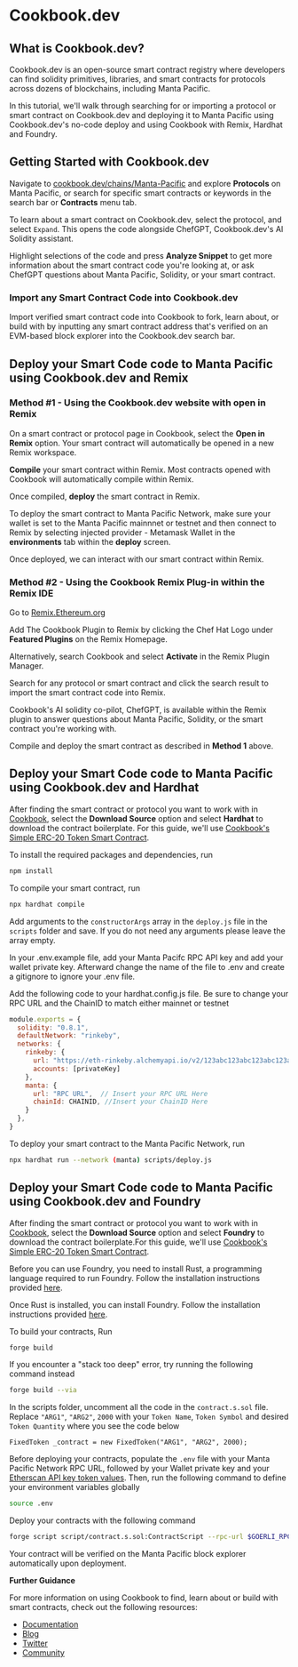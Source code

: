 # Cookbook.dev

## What is Cookbook.dev?

Cookbook.dev is an open-source smart contract registry where developers can find solidity primitives, libraries, and smart contracts for protocols across dozens of blockchains, including Manta Pacific. 

In this tutorial, we'll walk through searching for or importing a protocol or smart contract on Cookbook.dev and deploying it to Manta Pacific using Cookbook.dev's no-code deploy and using Cookbook with Remix, Hardhat and Foundry.

## Getting Started with Cookbook.dev

Navigate to [cookbook.dev/chains/Manta-Pacific](https://www.cookbook.dev/chains/Manta-Pacific?utm=mantadocs) and explore **Protocols** on Manta Pacific, or search for specific smart contracts or keywords in the search bar or **Contracts** menu tab. 

To learn about a smart contract on Cookbook.dev, select the protocol, and select `Expand`. This opens the code alongside ChefGPT, Cookbook.dev's AI Solidity assistant. 

Highlight selections of the code and press **Analyze Snippet** to get more information about the smart contract code you're looking at, or ask ChefGPT questions about Manta Pacific, Solidity, or your smart contract.

### Import any Smart Contract Code into Cookbook.dev

Import verified smart contract code into Cookbook to fork, learn about, or build with by inputting any smart contract address that's verified on an EVM-based block explorer into the Cookbook.dev search bar.  

## Deploy your Smart Code code to Manta Pacific using Cookbook.dev and Remix

### Method #1 - Using the Cookbook.dev website with open in Remix

On a smart contract or protocol page in Cookbook, select the **Open in Remix** option. Your smart contract will automatically be opened in a new Remix workspace.

**Compile** your smart contract within Remix. Most contracts opened with Cookbook will automatically compile within Remix. 

Once compiled, **deploy** the smart contract in Remix. 

To deploy the smart contract to Manta Pacific Network, make sure your wallet is set to the Manta Pacific mainnnet or testnet and then connect to Remix by selecting injected provider - Metamask Wallet in the **environments** tab within the **deploy** screen. 

Once deployed, we can interact with our smart contract within Remix.

### Method #2 - Using the Cookbook Remix Plug-in within the Remix IDE

Go to [Remix.Ethereum.org](https://remix.ethereum.org)

Add The Cookbook Plugin to Remix by clicking the Chef Hat Logo under **Featured Plugins** on the Remix Homepage.

Alternatively, search Cookbook and select **Activate** in the Remix Plugin Manager. 

Search for any protocol or smart contract and click the search result to import the smart contract code into Remix.

Cookbook's AI solidity co-pilot, ChefGPT, is available within the Remix plugin to answer questions about Manta Pacific, Solidity, or the smart contract you're working with.

Compile and deploy the smart contract as described in **Method 1** above. 

## Deploy your Smart Code code to Manta Pacific using Cookbook.dev and Hardhat

After finding the smart contract or protocol you want to work with in [Cookbook](https://www.cookbook.dev/?utm=mantadocs), select the **Download Source** option and select **Hardhat** to download the contract boilerplate. For this guide, we'll use [Cookbook's Simple ERC-20 Token Smart Contract](https://www.cookbook.dev/contracts/simple-token?utm=mantadocs).

To install the required packages and dependencies, run
```sh
npm install
```
To compile your smart contract, run 
```sh
npx hardhat compile
``` 
Add arguments to the `constructorArgs` array in the `deploy.js` file in the `scripts` folder and save.  If you do not need any arguments please leave the array empty.

In your .env.example file, add your Manta Pacifc RPC API key and add your wallet private key. Afterward change the name of the file to .env and create a gitignore to ignore your .env file.

Add the following code to your hardhat.config.js file. Be sure to change your RPC URL and the ChainID to match either mainnet or testnet

```javascript
module.exports = {
  solidity: "0.8.1",
  defaultNetwork: "rinkeby",
  networks: {
    rinkeby: {
      url: "https://eth-rinkeby.alchemyapi.io/v2/123abc123abc123abc123abc123abcde",
      accounts: [privateKey]
    },
    manta: {
      url: "RPC URL",  // Insert your RPC URL Here
      chainId: CHAINID, //Insert your ChainID Here
    }
  },
}
```

To deploy your smart contract to the Manta Pacific Network, run

```sh
npx hardhat run --network (manta) scripts/deploy.js

```

## Deploy your Smart Code code to Manta Pacific using Cookbook.dev and Foundry

After finding the smart contract or protocol you want to work with in [Cookbook](https://www.cookbook.dev/chains/Manta-Pacific?utm=mantadocs), select the **Download Source** option and select **Foundry** to download the contract boilerplate.For this guide, we'll use [Cookbook's Simple ERC-20 Token Smart Contract](https://www.cookbook.dev/contracts/simple-token?utm=mantadocs).

Before you can use Foundry, you need to install Rust, a programming language required to run Foundry. Follow the installation instructions provided [here](https://doc.rust-lang.org/book/ch01-01-installation.html).

Once Rust is installed, you can install Foundry. Follow the installation instructions provided [here](https://book.getfoundry.sh/getting-started/installation#using-foundryup).


To build your contracts, Run
```sh
forge build
```

If you encounter a "stack too deep" error, try running the following command instead

```sh
forge build --via
```

In the scripts folder, uncomment all the code in the `contract.s.sol` file. Replace `"ARG1"`, `"ARG2"`, `2000` with your `Token Name`, `Token Symbol` and desired `Token Quantity` where you see the code below
```
FixedToken _contract = new FixedToken("ARG1", "ARG2", 2000);
```

Before deploying your contracts, populate the `.env` file with your Manta Pacific Network RPC URL, followed by your Wallet private key and your [Etherscan API key token values](https://etherscan.io/apis). Then, run the following command to define your environment variables globally

```sh
source .env
```

Deploy your contracts with the following command

```sh
forge script script/contract.s.sol:ContractScript --rpc-url $GOERLI_RPC_URL --broadcast --verify -vvvv
```

Your contract will be verified on the Manta Pacific block explorer automatically upon deployment.

**Further Guidance**

For more information on using Cookbook to find, learn about or build with smart contracts, check out the following resources:

- [Documentation](https://docs.cookbook.dev/)
- [Blog](https://medium.com/@cookbookdev)
- [Twitter](https://twitter.com/cookbook_dev)
- [Community](https://discord.gg/cookbook)